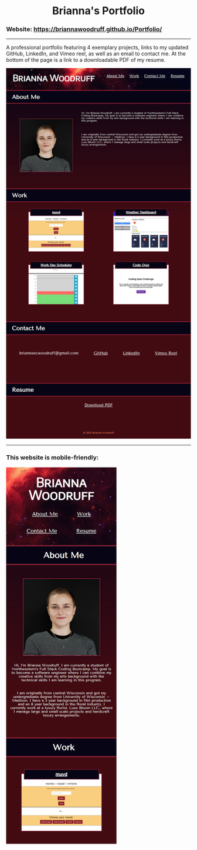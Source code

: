 # <div align="center">Brianna's Portfolio</div>

### Website: https://briannawoodruff.github.io/Portfolio/

***
A professional portfolio featuring 4 exemplary projects, links to my updated GitHub, LinkedIn, and Vimeo reel, as well as an email to contact me. At the bottom of the page is a link to a downloadable PDF of my resume.

<img src="assets\images\Screen Capture-BriannaWoodruff-ProfessionalPortfolio.jpg" title="Portfolio Screenshot">

***
### This website is mobile-friendly:

<img src="assets\images\ScreenCapture-BriannaWoodruff-MobileFriendly.jpg" title="Mobile-Friendly Screenshot">